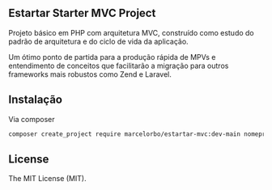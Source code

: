 ## Estartar Starter MVC Project

Projeto básico em PHP com arquitetura MVC, 
construído como estudo do padrão de arquitetura e do ciclo de vida da aplicação.

Um ótimo ponto de partida para a produção rápida de MPVs e entendimento de conceitos que facilitarão a migração para outros frameworks mais robustos como Zend e Laravel.

## Instalação

Via composer

```bash
composer create_project require marcelorbo/estartar-mvc:dev-main nomeprojeto
```

## License

The MIT License (MIT). 
